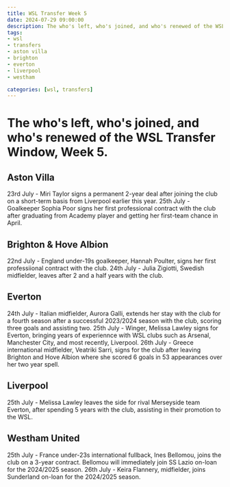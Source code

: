 ```yaml
---
title: WSL Transfer Week 5
date: 2024-07-29 09:00:00
description: The who's left, who's joined, and who's renewed of the WSL Transfer Window, Week 5.
tags: 
- wsl
- transfers
- aston villa
- brighton
- everton
- liverpool
- westham

categories: [wsl, transfers]
---
```


# The who's left, who's joined, and who's renewed of the WSL Transfer Window, Week 5.

## Aston Villa
23rd July - Miri Taylor signs a permanent 2-year deal after joining the club on a short-term basis from Liverpool earlier this year.
25th July - Goalkeeper Sophia Poor signs her first professional contract with the club after graduating from Academy player and getting her first-team chance in April.

## Brighton & Hove Albion
22nd July - England under-19s goalkeeper, Hannah Poulter, signs her first professiional contract with the club. 
24th July - Julia Zigiotti, Swedish midfielder, leaves after 2 and a half years with the club. 

## Everton
24th July - Italian midfielder, Aurora Galli, extends her stay with the club for a fourth season after a successful 2023/2024 season with the club, scoring three goals and assisting two.
25th July - Winger, Melissa Lawley signs for Everton, bringing years of experiennce with WSL clubs such as Arsenal, Manchester City, and most recently, Liverpool.
26th July - Greece international midfielder, Veatriki Sarri, signs for the club after leaving Brighton and Hove Albion where she scored 6 goals in 53 appearances over her two year spell. 

## Liverpool
25th July - Melissa Lawley leaves the side for rival Merseyside team Everton, after spending 5 years with the club, assisting in their promotion to the WSL.

## Westham United
25th July - France under-23s international fullback, Ines Bellomou, joins the club on a 3-year contract. Bellomou will immediately join SS Lazio on-loan for the 2024/2025 season.
26th July - Keira Flannery, midfielder, joins Sunderland on-loan for the 2024/2025 season.

